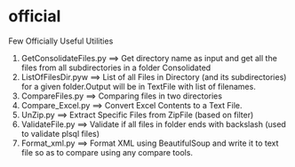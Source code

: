 # official
Few Officially Useful Utilities

1. GetConsolidateFiles.py ==>  Get directory name as input and  get all the files from all subdirectories in a folder Consolidated
2. ListOfFilesDir.pyw     ==>  List of all Files in Directory (and its subdirectories) for a given folder.Output will be in TextFile with list of filenames.
3. CompareFiles.py        ==>  Comparing files in two directories
4. Compare_Excel.py       ==>  Convert Excel Contents to a Text File.
5. UnZip.py               ==>  Extract Specific Files from ZipFile (based on filter)
6. ValidateFile.py        ==>  Validate if all files in folder ends with backslash (used to validate plsql files) 
7. Format_xml.py          ==>  Format XML using BeautifulSoup and write it to text file so as to compare using any compare tools.
